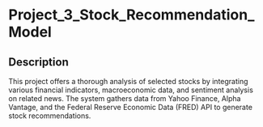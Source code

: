 # Project_3_Stock_Recommendation_Model
## Description
This project offers a thorough analysis of selected stocks by integrating various financial indicators, macroeconomic data, and sentiment analysis on related news. The system gathers data from Yahoo Finance, Alpha Vantage, and the Federal Reserve Economic Data (FRED) API to generate stock recommendations.
